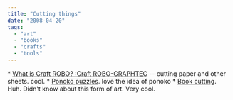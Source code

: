```yaml
---
title: "Cutting things"
date: "2008-04-20"
tags: 
  - "art"
  - "books"
  - "crafts"
  - "tools"
---
```


\* [What is Craft ROBO? :Craft ROBO-GRAPHTEC](http://www.graphteccorp.com/craftrobo/about.html) -- cutting paper and other sheets. cool. \* [Ponoko puzzles](http://blog.makezine.com/archive/2008/04/ponoko_10_day_challenge_p.html?CMP=OTC-0D6B48984890). love the idea of ponoko \* [Book cutting](http://blog.makezine.com/archive/2008/04/interview_with_a_book_cut.html?CMP=OTC-0D6B48984890). Huh. Didn't know about this form of art. Very cool.
